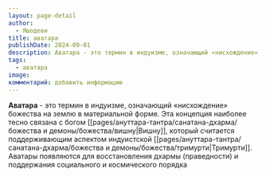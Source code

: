 ```yaml
---
layout: page-detail
author:
  - Яшодеви
title: аватара
publishDate: 2024-09-01
description: Аватара - это термин в индуизме, означающий «нисхождение» божества на землю в материальной форме. Эта концепция наиболее тесно связана с богом Вишну, который считается поддерживающим аспектом индуистской Тримурти. Аватары появляются для восстановления дхармы (праведности) и поддержания социального и космического порядка
tags:
  - аватара
image: 
комментарий: добавить информацию
---
```

**Аватара** - это термин в индуизме, означающий «нисхождение» божества на землю в материальной форме. Эта концепция наиболее тесно связана с богом [[pages/ануттара-тантра/санатана-дхарма/божества и демоны/божества/вишну|Вишну]], который считается поддерживающим аспектом индуистской [[pages/ануттара-тантра/санатана-дхарма/божества и демоны/божества/тримурти|Тримурти]]. Аватары появляются для восстановления дхармы (праведности) и поддержания социального и космического порядка

